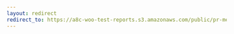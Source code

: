 ```yaml
---
layout: redirect
redirect_to: https://a8c-woo-test-reports.s3.amazonaws.com/public/pr-merge/44439/api/index.html
---
```

